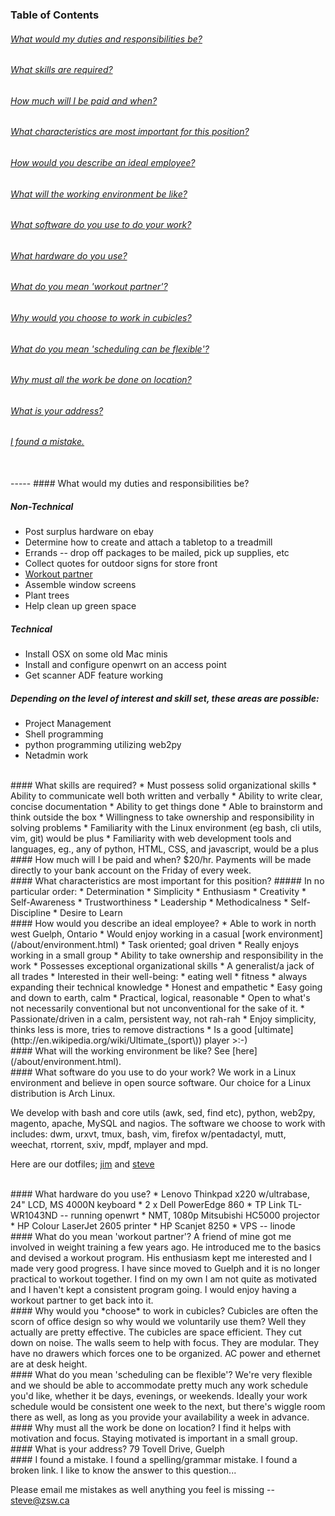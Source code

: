 ### Table of Contents
###### [What would my duties and responsibilities be?](#duties)  
###### [What skills are required?](#skills)  
###### [How much will I be paid and when?](#paid)  
###### [What characteristics are most important for this position?](#characteristics)  
###### [How would you describe an ideal employee?](#employee)  
###### [What will the working environment be like?](#environment)  
###### [What software do you use to do your work?](#software)  
###### [What hardware do you use?](#hardware)  
###### [What do you mean 'workout partner'?](#workout)  
###### [Why would you *choose* to work in cubicles?](#cubicles)  
###### [What do you mean 'scheduling can be flexible'?](#flexible)  
###### [Why must all the work be done on location?](#local)  
###### [What is your address?](#address)  
###### [I found a mistake.](#mistake)  
<br>
-----
#### What would my duties and responsibilities be?<a id="duties"></a>

##### Non-Technical
* Post surplus hardware on ebay
* Determine how to create and attach a tabletop to a treadmill
* Errands -- drop off packages to be mailed, pick up supplies, etc
* Collect quotes for outdoor signs for store front
* [Workout partner](#workout)
* Assemble window screens
* Plant trees
* Help clean up green space

##### Technical
* Install OSX on some old Mac minis
* Install and configure openwrt on an access point
* Get scanner ADF feature working

##### Depending on the level of interest and skill set, these areas are possible:
* Project Management
* Shell programming
* python programming utilizing web2py
* Netadmin work

<br>
#### What skills are required?<a id="skills"></a>
* Must possess solid organizational skills
* Ability to communicate well both written and verbally
* Ability to write clear, concise documentation
* Ability to get things done
* Able to brainstorm and think outside the box
* Willingness to take ownership and responsibility in solving problems
* Familiarity with the Linux environment (eg bash, cli utils, vim, git)
  would be plus
* Familiarity with web development tools and languages, eg., any of
  python, HTML, CSS, and javascript, would be a plus

<br>
#### How much will I be paid and when?<a id="paid"></a>
$20/hr.  Payments will be made directly to your bank account on the
Friday of every week.

<br>
#### What characteristics are most important for this position?<a id="characteristics"></a>
##### In no particular order:
* Determination
* Simplicity
* Enthusiasm
* Creativity
* Self-Awareness
* Trustworthiness
* Leadership
* Methodicalness
* Self-Discipline
* Desire to Learn

<br>
#### How would you describe an ideal employee?<a id="employee"></a>
* Able to work in north west Guelph, Ontario
* Would enjoy working in a casual [work environment](/about/environment.html)
* Task oriented; goal driven
* Really enjoys working in a small group
* Ability to take ownership and responsibility in the work
* Possesses exceptional organizational skills
* A generalist/a jack of all trades
* Interested in their well-being:
    * eating well
    * fitness
    * always expanding their technical knowledge
* Honest and empathetic
* Easy going and down to earth, calm
* Practical, logical, reasonable
* Open to what's not necessarily conventional but not unconventional for
  the sake of it.
* Passionate/driven in a calm, persistent way, not rah-rah
* Enjoy simplicity, thinks less is more, tries to remove distractions
* Is a good [ultimate](http://en.wikipedia.org/wiki/Ultimate_(sport\))
  player  >:-)

<br>
#### What will the working environment be like?<a id="environment"></a>
See [here](/about/environment.html).

<br>
#### What software do you use to do your work?<a id="software"></a>
We work in a Linux environment and believe in open source software. Our
choice for a Linux distribution is Arch Linux.

We develop with bash and core utils (awk, sed, find etc), python,
web2py, magento, apache, MySQL and nagios. The software we choose to
work with includes: dwm, urxvt, tmux, bash, vim, firefox w/pentadactyl,
mutt, weechat, rtorrent, sxiv, mpdf, mplayer and mpd.

Here are our dotfiles; [jim](https://github.com/vyyvyyv/dotfiles) and
[steve](https://github.com/zsw/dotfiles)

<br>
#### What hardware do you use?<a id="hardware"></a>
* Lenovo Thinkpad x220 w/ultrabase, 24" LCD, MS 4000N keyboard
* 2 x Dell PowerEdge 860
* TP Link TL-WR1043ND -- running openwrt
* NMT, 1080p Mitsubishi HC5000 projector
* HP Colour LaserJet 2605 printer
* HP Scanjet 8250
* VPS -- linode

<br>
#### What do you mean 'workout partner'?<a id="workout"></a>
A friend of mine got me involved in weight training a few years ago. He
introduced me to the basics and devised a workout program. His
enthusiasm kept me interested and I made very good progress. I have
since moved to Guelph and it is no longer practical to workout together.
I find on my own I am not quite as motivated and I haven't kept a
consistent program going. I would enjoy having a workout partner to get
back into it.

<br>
#### Why would you *choose* to work in cubicles?<a id="cubicles"></a>
Cubicles are often the scorn of office design so why would we
voluntarily use them? Well they actually are pretty effective. The
cubicles are space efficient.  They cut down on noise.  The walls seem
to help with focus.  They are modular.  They have no drawers which
forces one to be organized.  AC power and ethernet are at desk height.

<br>
#### What do you mean 'scheduling can be flexible'?<a id="flexible"></a>
We're very flexible and we should be able to accommodate pretty much any work
schedule you'd like, whether it be days, evenings, or weekends. Ideally your
work schedule would be consistent one week to the next, but there's wiggle room
there as well, as long as you provide your availability a week in advance.

<br>
#### Why must all the work be done on location?<a id="local"></a>
I find it helps with motivation and focus.  Staying motivated is
important in a small group.

<br>
#### What is your address?<a id="address"></a>
79 Tovell Drive, Guelph

<br>
#### I found a mistake.<a id="mistake"></a>
I found a spelling/grammar mistake.
I found a broken link.
I like to know the answer to this question...

Please email me mistakes as well anything you feel is missing --
steve@zsw.ca
